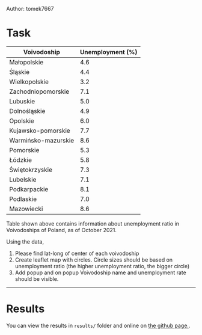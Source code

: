 Author: tomek7667

# Task

| Voivodoship         | Unemployment (%) |
| ------------------- | ---------------- |
| Małopolskie         | 4.6              |
| Śląskie             | 4.4              |
| Wielkopolskie       | 3.2              |
| Zachodniopomorskie  | 7.1              |
| Lubuskie            | 5.0              |
| Dolnośląskie        | 4.9              |
| Opolskie            | 6.0              |
| Kujawsko-pomorskie  | 7.7              |
| Warmińsko-mazurskie | 8.6              |
| Pomorskie           | 5.3              |
| Łódzkie             | 5.8              |
| Świętokrzyskie      | 7.3              |
| Lubelskie           | 7.1              |
| Podkarpackie        | 8.1              |
| Podlaskie           | 7.0              |
| Mazowiecki          | 8.6              |

Table shown above contains information about unemployment ratio in Voivodoships of Poland, as of October 2021.

Using the data,

1. Please find lat-long of center of each voivodoship
2. Create leaflet map with circles. Circle sizes should be based on unemployment ratio (the higher unemployment ratio, the bigger circle)
3. Add popup and on popup Voivodoship name and unemployment rate should be visible.

---

# Results

You can view the results in `results/` folder and online on [the github page.](https://tomek7667.github.io/Data-Visualization-exercise/).
